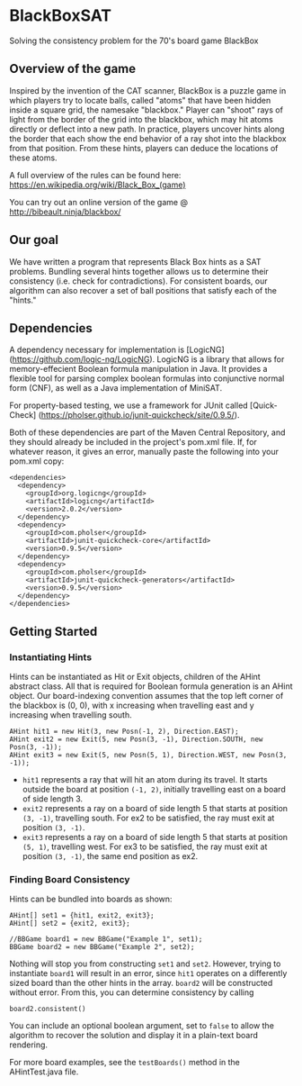 # BlackBoxSAT
Solving the consistency problem for the 70's board game BlackBox

## Overview of the game
Inspired by the invention of the CAT scanner, BlackBox is a puzzle game in which players try to locate balls, called "atoms" that have been hidden inside a square grid, the namesake "blackbox." Player can "shoot" rays of light from the border of the grid into the blackbox, which may hit atoms directly or deflect into a new path. In practice, players uncover hints along the border that each show the end behavior of a ray shot into the blackbox from that position. From these hints, players can deduce the locations of these atoms.  

A full overview of the rules can be found here: https://en.wikipedia.org/wiki/Black_Box_(game)

You can try out an online version of the game @ http://bibeault.ninja/blackbox/ 

## Our goal
We have written a program that represents Black Box hints as a SAT problems. Bundling several hints together allows us to determine their consistency (i.e. check for contradictions). For consistent boards, our algorithm can also recover a set of ball positions that satisfy each of the "hints."

## Dependencies
A dependency necessary for implementation is [LogicNG] (https://github.com/logic-ng/LogicNG). LogicNG is a library that allows for memory-effecient Boolean formula manipulation in Java. It provides a flexible tool for parsing complex boolean formulas into conjunctive normal form (CNF), as well as a Java implementation of MiniSAT.  

For property-based testing, we use a framework for JUnit called [Quick-Check] (https://pholser.github.io/junit-quickcheck/site/0.9.5/).

Both of these dependencies are part of the Maven Central Repository, and they should already be included in the project's pom.xml file. If, for whatever reason, it gives an error, manually paste the following into your pom.xml copy: 

```
<dependencies>
  <dependency>
    <groupId>org.logicng</groupId>
    <artifactId>logicng</artifactId>
    <version>2.0.2</version>
  </dependency>
  <dependency>
    <groupId>com.pholser</groupId>
    <artifactId>junit-quickcheck-core</artifactId>
    <version>0.9.5</version>
  </dependency>
  <dependency>
    <groupId>com.pholser</groupId>
    <artifactId>junit-quickcheck-generators</artifactId>
    <version>0.9.5</version>
  </dependency>
</dependencies>
```

## Getting Started

### Instantiating Hints
Hints can be instantiated as Hit or Exit objects, children of the AHint abstract class. All that is required for Boolean formula generation is an AHint object. Our board-indexing convention assumes that the top left corner of the blackbox is (0, 0), with x increasing when travelling east and y increasing when travelling south. 

```
AHint hit1 = new Hit(3, new Posn(-1, 2), Direction.EAST); 
AHint exit2 = new Exit(5, new Posn(3, -1), Direction.SOUTH, new Posn(3, -1));
AHint exit3 = new Exit(5, new Posn(5, 1), Direction.WEST, new Posn(3, -1)); 
```

- ```hit1``` represents a ray that will hit an atom during its travel. It starts outside the board at position  ```(-1, 2)```, initially travelling east on a board of side length 3. 
- ```exit2``` represents a ray on a board of side length 5 that starts at position ```(3, -1)```, travelling south. For ex2 to be satisfied, the ray must exit at position ```(3, -1)```. 
- ```exit3``` represents a ray on a board of side length 5 that starts at position ```(5, 1)```, travelling west. For ex3 to be satisfied, the ray must exit at position ```(3, -1)```, the same end position as ex2.

### Finding Board Consistency
Hints can be bundled into boards as shown: 

```
AHint[] set1 = {hit1, exit2, exit3};
AHint[] set2 = {exit2, exit3};

//BBGame board1 = new BBGame("Example 1", set1);
BBGame board2 = new BBGame("Example 2", set2);
```

Nothing will stop you from constructing ```set1``` and ```set2```. However, trying to instantiate ```board1``` will result in an error, since ```hit1``` operates on a differently sized board than the other hints in the array. ```board2``` will be constructed without error. From this, you can determine consistency by calling

```
board2.consistent()
```

You can include an optional boolean argument, set to ```false``` to allow the algorithm to recover the solution and display it in a plain-text board rendering. 

For more board examples, see the ```testBoards()``` method in the AHintTest.java file.  


